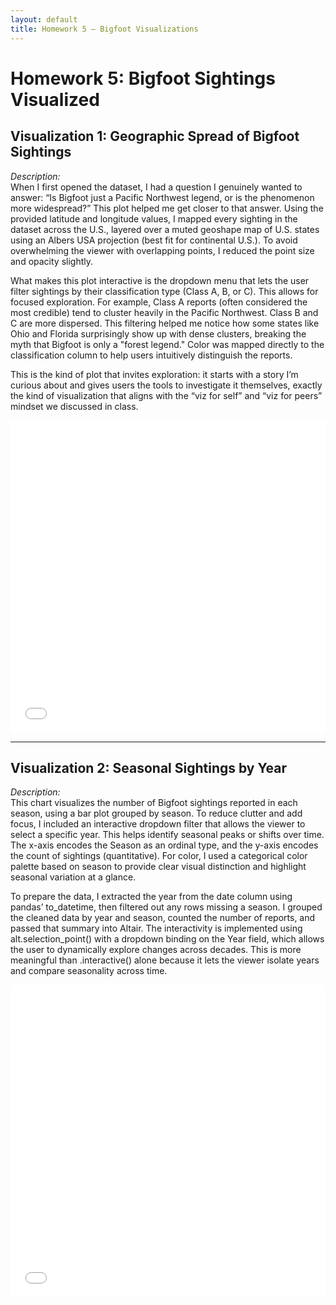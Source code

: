 ```yaml
---
layout: default
title: Homework 5 – Bigfoot Visualizations
---
```


# Homework 5: Bigfoot Sightings Visualized

## Visualization 1: Geographic Spread of Bigfoot Sightings

*Description:*  
When I first opened the dataset, I had a question I genuinely wanted to answer: “Is Bigfoot just a Pacific Northwest legend, or is the phenomenon more widespread?”
This plot helped me get closer to that answer.
Using the provided latitude and longitude values, I mapped every sighting in the dataset across the U.S., layered over a muted geoshape map of U.S. states using an Albers USA projection (best fit for continental U.S.). To avoid overwhelming the viewer with overlapping points, I reduced the point size and opacity slightly.

What makes this plot interactive is the dropdown menu that lets the user filter sightings by their classification type (Class A, B, or C). This allows for focused exploration. For example, Class A reports (often considered the most credible) tend to cluster heavily in the Pacific Northwest. Class B and C are more dispersed. This filtering helped me notice how some states like Ohio and Florida surprisingly show up with dense clusters, breaking the myth that Bigfoot is only a "forest legend."
Color was mapped directly to the classification column to help users intuitively distinguish the reports.

This is the kind of plot that invites exploration: it starts with a story I’m curious about and gives users the tools to investigate it themselves, exactly the kind of visualization that aligns with the “viz for self” and “viz for peers” mindset we discussed in class.

<iframe src="/hw5/chart1.html" width="100%" height="500px" frameborder="0"></iframe>

---

## Visualization 2: Seasonal Sightings by Year

*Description:*  
This chart visualizes the number of Bigfoot sightings reported in each season, using a bar plot grouped by season. To reduce clutter and add focus, I included an interactive dropdown filter that allows the viewer to select a specific year. This helps identify seasonal peaks or shifts over time. The x-axis encodes the Season as an ordinal type, and the y-axis encodes the count of sightings (quantitative). For color, I used a categorical color palette based on season to provide clear visual distinction and highlight seasonal variation at a glance.

To prepare the data, I extracted the year from the date column using pandas’ to_datetime, then filtered out any rows missing a season. I grouped the cleaned data by year and season, counted the number of reports, and passed that summary into Altair. The interactivity is implemented using alt.selection_point() with a dropdown binding on the Year field, which allows the user to dynamically explore changes across decades. This is more meaningful than .interactive() alone because it lets the viewer isolate years and compare seasonality across time.

<iframe src="/hw5/chart2.html" width="100%" height="500px" frameborder="0"></iframe>
